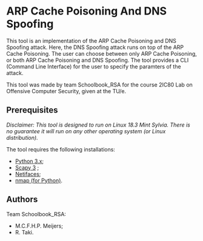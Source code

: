 # ARP Cache Poisoning And DNS Spoofing
This tool is an implementation of the ARP Cache Poisoning and DNS Spoofing attack. Here, the DNS Spoofing attack runs on top of the ARP Cache Poisoning. The user can choose between only ARP Cache Poisoning, or both ARP Cache Poisoning and DNS Spoofing. The tool provides a CLI (Command Line Interface) for the user to specify the paramters of the attack.

This tool was made by team Schoolbook_RSA for the course 2IC80 Lab on Offensive Computer Security, given at the TU/e.

## Prerequisites
*Disclaimer: This tool is designed to run on Linux 18.3 Mint Sylvia. There is no guarantee it will run on any other operating system (or Linux distribution).*

The tool requires the following installations:
* [Python 3.x]();
* [Scapy 3]() ;
* [Netifaces]();
* [nmap (for Python)]().

## Authors
Team Schoolbook_RSA:
* M.C.F.H.P. Meijers;
* R. Taki.
